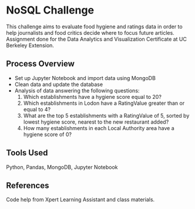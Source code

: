 # NoSQL Challenge
This challenge aims to evaluate food hygiene and ratings data in order to help journalists and food critics decide where to focus future articles. Assignment done for the Data Analytics and Visualization Certificate at UC Berkeley Extension.

## Process Overview
  - Set up Jupyter Notebook and import data using MongoDB
  - Clean data and update the database
  - Analysis of data answering the following questions:
      1. Which establishments have a hygiene score equal to 20?
      2. Which establishments in Lodon have a RatingValue greater than or equal to 4?
      3. What are the top 5 establishments with a RatingValue of 5, sorted by lowest hygiene score, nearest to the new restaurant added?
      4. How many establishments in each Local Authority area have a hygiene score of 0?
   
## Tools Used
Python, Pandas, MongoDB, Jupyter Notebook

## References
Code help from Xpert Learning Assistant and class materials.
